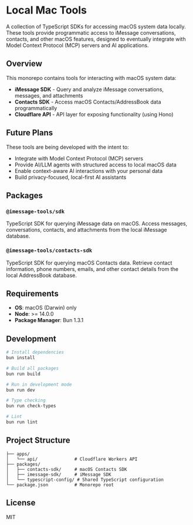# Local Mac Tools

A collection of TypeScript SDKs for accessing macOS system data locally. These tools provide programmatic access to iMessage conversations, contacts, and other macOS features, designed to eventually integrate with Model Context Protocol (MCP) servers and AI applications.

## Overview

This monorepo contains tools for interacting with macOS system data:

- **iMessage SDK** - Query and analyze iMessage conversations, messages, and attachments
- **Contacts SDK** - Access macOS Contacts/AddressBook data programmatically
- **Cloudflare API** - API layer for exposing functionality (using Hono)

## Future Plans

These tools are being developed with the intent to:

- Integrate with Model Context Protocol (MCP) servers
- Provide AI/LLM agents with structured access to local macOS data
- Enable context-aware AI interactions with your personal data
- Build privacy-focused, local-first AI assistants

## Packages

### `@imessage-tools/sdk`

TypeScript SDK for querying iMessage data on macOS. Access messages, conversations, contacts, and attachments from the local iMessage database.

### `@imessage-tools/contacts-sdk`

TypeScript SDK for querying macOS Contacts data. Retrieve contact information, phone numbers, emails, and other contact details from the local AddressBook database.

## Requirements

- **OS**: macOS (Darwin) only
- **Node**: >= 14.0.0
- **Package Manager**: Bun 1.3.1

## Development

```bash
# Install dependencies
bun install

# Build all packages
bun run build

# Run in development mode
bun run dev

# Type checking
bun run check-types

# Lint
bun run lint
```

## Project Structure

```
├── apps/
│   └── api/              # Cloudflare Workers API
├── packages/
│   ├── contacts-sdk/     # macOS Contacts SDK
│   ├── imessage-sdk/     # iMessage SDK
│   └── typescript-config/ # Shared TypeScript configuration
└── package.json          # Monorepo root
```

## License

MIT